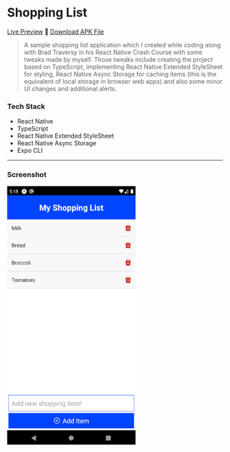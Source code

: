 # Shopping List

[Live Preview](https://expo.io/@jalalo/shoppinglist) 🚀
<a href="https://exp-shell-app-assets.s3.us-west-1.amazonaws.com/android/%40jalalo/shoppinglist-f7ba2ba5f89342e59ba1cbd74b74f0c2-signed.apk" download>Download APK File</a>

> A sample shopping list application which I created while coding along with Brad Traversy in his React Native Crash Course with some tweaks made by myself. Those tweaks include creating the project based on TypeScript, implementing React Native Extended StyleSheet for styling, React Native Async Storage for caching items (this is the equivalent of local storage in browser web apps) and also some minor UI changes and additional alerts.

### Tech Stack

- React Native
- TypeScript
- React Native Extended StyleSheet
- React Native Async Storage
- Expo CLI

---

### Screenshot

<img src="./screenshots/shopping-list.png" alt="App Screenshot" width="300"/>
